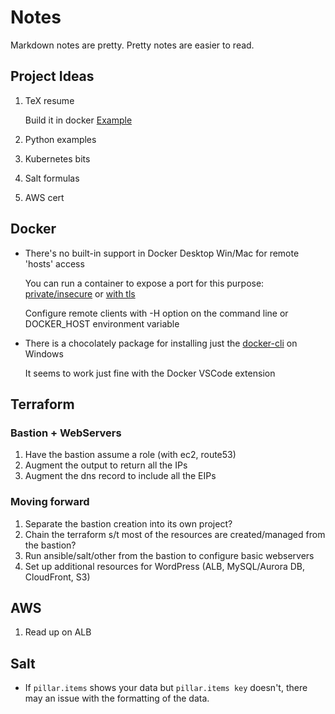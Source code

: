# Notes
Markdown notes are pretty. Pretty notes are easier to read.

## Project Ideas
1. TeX resume

   Build it in docker
   [Example](https://github.com/maciaszczykm/resume "TeX Resume Example")
1. Python examples
1. Kubernetes bits
1. Salt formulas
1. AWS cert

## Docker

*  There's no built-in support in Docker Desktop Win/Mac for remote 'hosts' access

   You can run a container to expose a port for this purpose:
   [private/insecure](https://hub.docker.com/r/jarkt/docker-remote-api)
   or [with tls](https://hub.docker.com/r/kekru/docker-remote-api-tls)

   Configure remote clients with -H option on the command line or DOCKER_HOST environment variable

*  There is a chocolately package for installing just the
   [docker-cli](https://chocolatey.org/packages/docker-cli) on Windows

   It seems to work just fine with the Docker VSCode extension

## Terraform
### Bastion + WebServers
1. Have the bastion assume a role (with ec2, route53)
1. Augment the output to return all the IPs
1. Augment the dns record to include all the EIPs

### Moving forward
1. Separate the bastion creation into its own project?
1. Chain the terraform s/t most of the resources are created/managed from the bastion?
1. Run ansible/salt/other from the bastion to configure basic webservers
1. Set up additional resources for WordPress (ALB, MySQL/Aurora DB, CloudFront, S3)


## AWS
1. Read up on ALB

## Salt
*  If `pillar.items` shows your data but `pillar.items key` doesn't, there may an issue with the formatting of the data.